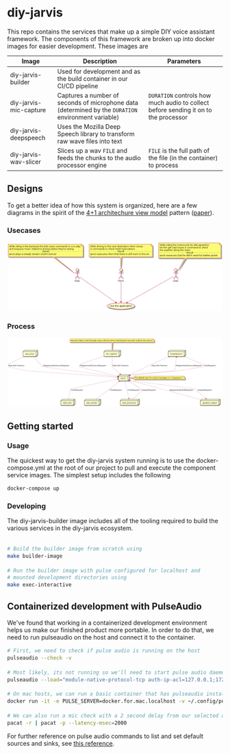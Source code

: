 # diy-jarvis

This repo contains the services that make up a simple DIY voice assistant framework. The components of this framework are broken up into docker images for easier development. These images are

| Image | Description | Parameters |
| ----------- | ----------- | ----------- |
| diy-jarvis-builder | Used for development and as the build container in our CI/CD pipeline ||
| diy-jarvis-mic-capture | Captures a number of seconds of microphone data (determined by the `DURATION` environment variable)| `DURATION` controls how much audio to collect before sending it on to the processor|
| diy-jarvis-deepspeech | Uses the Mozilla Deep Speech library to transform raw wave files into text||
| diy-jarvis-wav-slicer | Slices up a wav `FILE` and feeds the chunks to the audio processor engine | `FILE` is the full path of the file (in the container) to process| 

## Designs

To get a better idea of how this system is organized, here are a few diagrams in the spirit of the [4+1 architechure view model](https://en.wikipedia.org/wiki/4%2B1_architectural_view_model) pattern ([paper](https://www.cs.ubc.ca/~gregor/teaching/papers/4+1view-architecture.pdf)).

### Usecases

![Scenerio view](docs/scenerio.png)

### Process

![Process view](docs/process.png)

## Getting started

### Usage

The quickest way to get the diy-jarvis system running is to use the docker-compose.yml at the root of our project to pull and execute the component service images. The simplest setup includes the following

~~~~bash
docker-compose up
~~~~

### Developing

The diy-jarvis-builder image includes all of the tooling required to build the various services in the diy-jarvis ecosystem.

~~~~bash

# Build the builder image from scratch using
make builder-image

# Run the builder image with pulse configured for localhost and
# mounted development directories using
make exec-interactive
~~~~

## Containerized development with PulseAudio

We've found that working in a containerized development environment helps us make our finished product more portable. In order to do that, we need to run pulseaudio on the host and connect it to the container.

~~~~bash
# First, we need to check if pulse audio is running on the host
pulseaudio --check -v

# Most likely, its not running so we'll need to start pulse audio daemon on the host allowing anonymous connections from the docker ip range, assuming it's 172.17.0.0/24 which appears to be the default for Docker Desktop on my mac
pulseaudio --load="module-native-protocol-tcp auth-ip-acl=127.0.0.1;172.17.0.0/24 auth-anonymous=1" --exit-idle-time=-1 --daemon

# On mac hosts, we can run a basic container that has pulseaudio installed to test our audio setup
docker run -it -e PULSE_SERVER=docker.for.mac.localhost -v ~/.config/pulse:/home/pulseaudio/.config/pulse --entrypoint bash --rm jess/pulseaudio

# We can also run a mic check with a 2 second delay from our selected default source (in) to default sink (out) to make sure everything's in order
pacat -r | pacat -p --latency-msec=2000
~~~~

For further reference on pulse audio commands to list and set default sources and sinks, see [this reference](https://gavv.github.io/articles/pulseaudio-under-the-hood/#configuration).